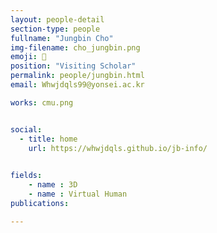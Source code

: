 ```yaml
---
layout: people-detail
section-type: people
fullname: "Jungbin Cho"
img-filename: cho_jungbin.png
emoji: 🐖
position: "Visiting Scholar"
permalink: people/jungbin.html
email: Whwjdqls99@yonsei.ac.kr

works: cmu.png


social:
  - title: home
    url: https://whwjdqls.github.io/jb-info/
    

fields:
    - name : 3D
    - name : Virtual Human
publications:

---
```

